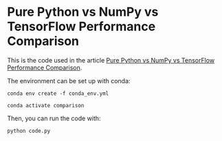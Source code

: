 # Pure Python vs NumPy vs TensorFlow Performance Comparison

This is the code used in the article [Pure Python vs NumPy vs TensorFlow Performance Comparison](https://realpython.com/numpy-tensorflow-performance/). 

The environment can be set up with conda:

`conda env create -f conda_env.yml`

`conda activate comparison`

Then, you can run the code with:

`python code.py`
